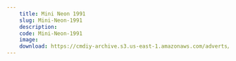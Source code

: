 ```yaml
---
    title: Mini Neon 1991
    slug: Mini-Neon-1991
    description:
    code: Mini-Neon-1991
    image:
    download: https://cmdiy-archive.s3.us-east-1.amazonaws.com/adverts/documents/Mini+Neon+1991.pdf
---
```

<!-- Content of the page -->

##
        